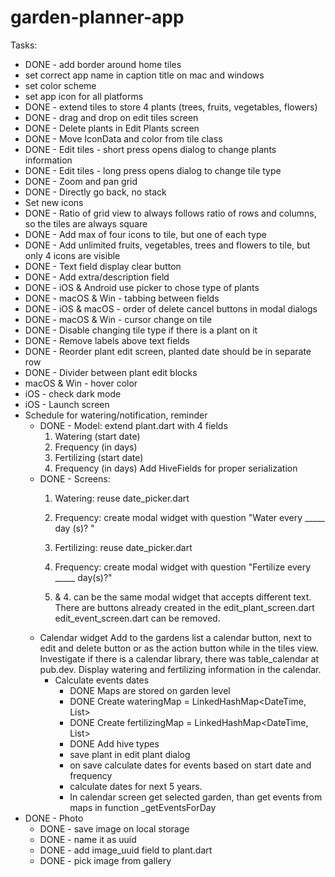 # garden-planner-app

Tasks:
- DONE - add border around home tiles
- set correct app name in caption title on mac and windows
- set color scheme
- set app icon for all platforms
- DONE - extend tiles to store 4 plants (trees, fruits, vegetables, flowers)
- DONE - drag and drop on edit tiles screen
- DONE - Delete plants in Edit Plants screen
- DONE - Move IconData and color from tile class
- DONE - Edit tiles - short press opens dialog to change plants information
- DONE - Edit tiles - long press opens dialog to change tile type
- DONE - Zoom and pan grid
- DONE - Directly go back, no stack
- Set new icons
- DONE - Ratio of grid view to always follows ratio of rows and columns, so the tiles are always square
- DONE - Add max of four icons to tile, but one of each type
- DONE - Add unlimited fruits, vegetables, trees and flowers to tile, but only 4 icons are visible
- DONE - Text field display clear button
- DONE - Add extra/description field
- DONE - iOS & Android use picker to chose type of plants
- DONE - macOS & Win - tabbing between fields
- DONE - iOS & macOS - order of delete cancel buttons in modal dialogs
- DONE - macOS & Win - cursor change on tile
- DONE - Disable changing tile type if there is a plant on it
- DONE - Remove labels above text fields
- DONE - Reorder plant edit screen, planted date should be in separate row
- DONE - Divider between plant edit blocks
- macOS & Win - hover color
- iOS - check dark mode
- iOS - Launch screen
- Schedule for watering/notification, reminder
    - DONE - Model: extend plant.dart with 4 fields
        1. Watering (start date)
        2. Frequency (in days)
        3. Fertilizing (start date)
        4. Frequency (in days)
      Add HiveFields for proper serialization
    - DONE - Screens:
        1. Watering: reuse date_picker.dart
        2. Frequency: create modal widget with question "Water every
        _____ day
        (s)? "
        3. Fertilizing: reuse date_picker.dart
        4. Frequency: create modal widget with question "Fertilize every
        _____ day(s)?"

        2. & 4. can be the same modal widget that accepts different
        text.
        There are buttons already created in the edit_plant_screen.dart
        edit_event_screen.dart can be removed.
    - Calendar widget
      Add to the gardens list a calendar button, next to edit and delete button
      or as the action button while in the tiles view.
      Investigate if there is a calendar library, there was table_calendar at
       pub.dev.
      Display watering and fertilizing information in the calendar.
      - Calculate events dates
        - DONE Maps are stored on garden level
        - DONE Create wateringMap = LinkedHashMap<DateTime, List<String>>
        - DONE Create fertilizingMap = LinkedHashMap<DateTime, List<String>>
        - DONE Add hive types
        - save plant in edit plant dialog
        - on save calculate dates for events based on start date and frequency
        - calculate dates for next 5 years.
        - In calendar screen get selected garden, than get events from maps
          in function _getEventsForDay
- DONE - Photo
    - DONE - save image on local storage
    - DONE - name it as uuid
    - DONE - add image_uuid field to plant.dart
    - DONE - pick image from gallery
